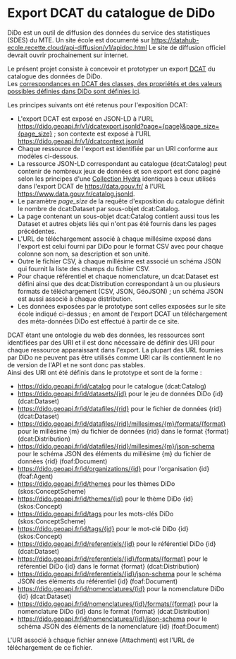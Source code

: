 # Export DCAT du catalogue de DiDo
DiDo est un outil de diffusion des données du service des statistiques (SDES) du MTE.
Un site école est documenté sur https://datahub-ecole.recette.cloud/api-diffusion/v1/apidoc.html
Le site de diffusion officiel devrait ouvrir prochainement sur internet.

Le présent projet consiste à concevoir et prototyper un export [DCAT](https://www.w3.org/TR/vocab-dcat-2/)
du catalogue des données de DiDo.  
Les [correspondances en DCAT des classes, des propriétés et des valeurs possibles définies dans DiDo sont définies ici](mapping.md).  

Les principes suivants ont été retenus pour l'exposition DCAT:

  - L'export DCAT est exposé en JSON-LD à l'URL https://dido.geoapi.fr/v1/dcatexport.jsonld?page={page}&page_size={page_size} ;
    son contexte  est exposé à l'URL https://dido.geoapi.fr/v1/dcatcontext.jsonld
  - Chaque ressource de l'export est identifiée par un URI conforme aux modèles ci-dessous.
  - La ressource JSON-LD correspondant au catalogue (dcat:Catalog) peut contenir de nombreux jeux de données
    et son export est donc paginé selon les principes d'une [Collection Hydra](https://www.hydra-cg.com/spec/latest/core/)
    identiques à ceux utilisés dans l'export DCAT de https://data.gouv.fr/ à l'URL https://www.data.gouv.fr/catalog.jsonld.
  - Le paramètre *page_size* de la requête d'exposition du catalogue définit le nombre de dcat:Dataset par sous-objet dcat:Catalog.
  - La page contenant un sous-objet dcat:Catalog contient aussi tous les Dataset et autres objets liés qui n'ont pas 
    été fournis dans les pages précédentes.
  - L'URL de téléchargement associé à chaque millésime exposé dans l'export est celui fourni par DiDo pour le format CSV
    avec pour chaque colonne son nom, sa description et son unité.
  - Outre le fichier CSV, à chaque millésime est associé un schéma JSON qui fournit la liste des champs du fichier CSV.
  - Pour chaque référentiel et chaque nomenclature, un dcat:Dataset est défini ainsi que des dcat:Distribution
    correspondant à un ou plusieurs formats de téléchargement (CSV, JSON, GéoJSON) ;
    un schéma JSON est aussi associé à chaque distribution.
  - Les données exposées par le prototype sont celles exposées sur le site école indiqué ci-dessus ;
    en amont de l'export DCAT un téléchargement des méta-données DiDo est effectué à partir de ce site.


DCAT étant une ontologie du web des données, les ressources sont identifiées par des URI
et il est donc nécessaire de définir des URI pour chaque ressource apparaissant dans l'export.
La plupart des URL fournies par DiDo ne peuvent pas être utilisés comme URI
car ils contiennent le no de version de l'API et ne sont donc pas stables.  
Ainsi des URI ont été définis dans le prototype et sont de la forme :

  - https://dido.geoapi.fr/id/catalog pour le catalogue (dcat:Catalog)
  - https://dido.geoapi.fr/id/datasets/{id} pour le jeu de données DiDo {id} (dcat:Dataset)
  - https://dido.geoapi.fr/id/datafiles/{rid} pour le fichier de données {rid} (dcat:Dataset)
  - https://dido.geoapi.fr/id/datafiles/{rid}/millesimes/{m}/formats/{format} pour le millésime {m} du fichier de données {rid}
    dans le format {format} (dcat:Distribution)
  - https://dido.geoapi.fr/id/datafiles/{rid}/millesimes/{m}/json-schema pour le schéma JSON des éléments du millésime {m}
    du fichier de données {rid} (foaf:Document)
  - https://dido.geoapi.fr/id/organizations/{id} pour l'organisation {id} (foaf:Agent)
  - https://dido.geoapi.fr/id/themes pour les thèmes DiDo (skos:ConceptScheme)
  - https://dido.geoapi.fr/id/themes/{id} pour le thème DiDo {id} (skos:Concept)
  - https://dido.geoapi.fr/id/tags pour les mots-clés DiDo (skos:ConceptScheme)
  - https://dido.geoapi.fr/id/tags/{id} pour le mot-clé DiDo {id} (skos:Concept)
  - https://dido.geoapi.fr/id/referentiels/{id} pour le référentiel DiDo {id} (dcat:Dataset)
  - https://dido.geoapi.fr/id/referentiels/{id}/formats/{format} pour le référentiel DiDo {id} dans le format {format}
    (dcat:Distribution)
  - https://dido.geoapi.fr/id/referentiels/{id}/json-schema pour le schéma JSON des éléments du référentiel {id} (foaf:Document)
  - https://dido.geoapi.fr/id/nomenclatures/{id} pour la nomenclature DiDo {id} (dcat:Dataset)
  - https://dido.geoapi.fr/id/nomenclatures/{id}/formats/{format} pour la nomenclature DiDo {id} dans le format {format}
    (dcat:Distribution)
  - https://dido.geoapi.fr/id/nomenclatures/{id}/json-schema pour le schéma JSON des éléments de la nomenclature {id} (foaf:Document)
  

L'URI associé à chaque fichier annexe (Attachment) est l'URL de téléchargement de ce fichier.
